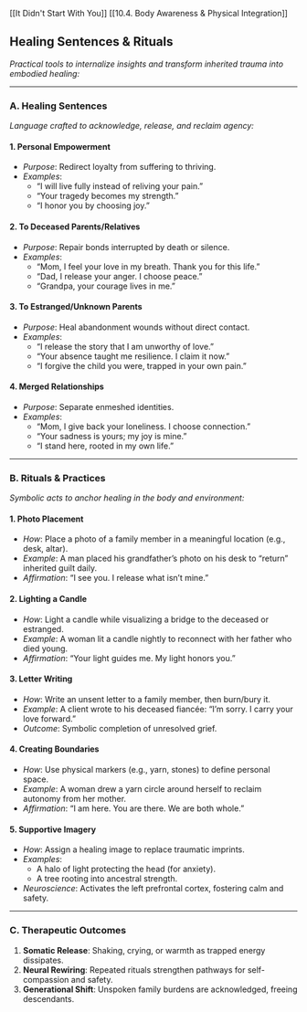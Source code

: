 [[It Didn't Start With You]]
[[10.4. Body Awareness & Physical Integration]]

## **Healing Sentences & Rituals**  
_Practical tools to internalize insights and transform inherited trauma into embodied healing:_

---

### **A. Healing Sentences**

_Language crafted to acknowledge, release, and reclaim agency:_

#### **1. Personal Empowerment**

- _Purpose_: Redirect loyalty from suffering to thriving.
- _Examples_:
    - “I will live fully instead of reliving your pain.”
    - “Your tragedy becomes my strength.”
    - “I honor you by choosing joy.”

#### **2. To Deceased Parents/Relatives**

- _Purpose_: Repair bonds interrupted by death or silence.
- _Examples_:
    - “Mom, I feel your love in my breath. Thank you for this life.”
    - “Dad, I release your anger. I choose peace.”
    - “Grandpa, your courage lives in me.”

#### **3. To Estranged/Unknown Parents**

- _Purpose_: Heal abandonment wounds without direct contact.
- _Examples_:
    - “I release the story that I am unworthy of love.”
    - “Your absence taught me resilience. I claim it now.”
    - “I forgive the child you were, trapped in your own pain.”

#### **4. Merged Relationships**

- _Purpose_: Separate enmeshed identities.
- _Examples_:
    - “Mom, I give back your loneliness. I choose connection.”
    - “Your sadness is yours; my joy is mine.”
    - “I stand here, rooted in my own life.”

---

### **B. Rituals & Practices**

_Symbolic acts to anchor healing in the body and environment:_

#### **1. Photo Placement**

- _How_: Place a photo of a family member in a meaningful location (e.g., desk, altar).
- _Example_: A man placed his grandfather’s photo on his desk to “return” inherited guilt daily.
- _Affirmation_: “I see you. I release what isn’t mine.”

#### **2. Lighting a Candle**

- _How_: Light a candle while visualizing a bridge to the deceased or estranged.
- _Example_: A woman lit a candle nightly to reconnect with her father who died young.
- _Affirmation_: “Your light guides me. My light honors you.”

#### **3. Letter Writing**

- _How_: Write an unsent letter to a family member, then burn/bury it.
- _Example_: A client wrote to his deceased fiancée: “I’m sorry. I carry your love forward.”
- _Outcome_: Symbolic completion of unresolved grief.

#### **4. Creating Boundaries**

- _How_: Use physical markers (e.g., yarn, stones) to define personal space.
- _Example_: A woman drew a yarn circle around herself to reclaim autonomy from her mother.
- _Affirmation_: “I am here. You are there. We are both whole.”

#### **5. Supportive Imagery**

- _How_: Assign a healing image to replace traumatic imprints.
- _Examples_:
    - A halo of light protecting the head (for anxiety).
    - A tree rooting into ancestral strength.
- _Neuroscience_: Activates the left prefrontal cortex, fostering calm and safety.

---

### **C. Therapeutic Outcomes**

1. **Somatic Release**: Shaking, crying, or warmth as trapped energy dissipates.
2. **Neural Rewiring**: Repeated rituals strengthen pathways for self-compassion and safety.
3. **Generational Shift**: Unspoken family burdens are acknowledged, freeing descendants.

